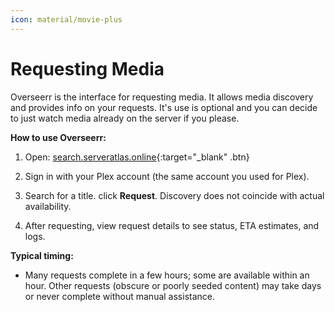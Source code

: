 ```yaml
---
icon: material/movie-plus
---
```


# Requesting Media

Overseerr is the interface for requesting media. It allows media discovery and provides info on your requests. It's use is optional and you can decide to just watch media already on the server if you please.

**How to use Overseerr:**

1. Open: [search.serveratlas.online](https://search.serveratlas.online){:target="_blank" .btn}  

2. Sign in with your Plex account (the same account you used for Plex).

3. Search for a title. click **Request**. Discovery does not coincide with actual availability.

4. After requesting, view request details to see status, ETA estimates, and logs.

**Typical timing:**

- Many requests complete in a few hours; some are available within an hour. Other requests (obscure or poorly seeded content) may take days or never complete without manual assistance.